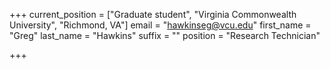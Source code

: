 +++
current_position = ["Graduate student", "Virginia Commonwealth University", "Richmond, VA"]
email = "hawkinseg@vcu.edu"
first_name = "Greg"
last_name = "Hawkins"
suffix = ""
position = "Research Technician"

+++

